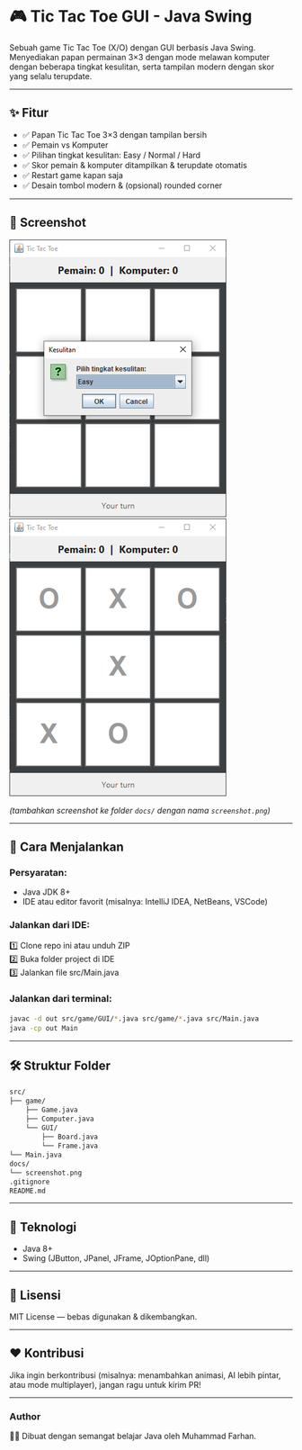 
# 🎮 Tic Tac Toe GUI - Java Swing

Sebuah game Tic Tac Toe (X/O) dengan GUI berbasis Java Swing.  
Menyediakan papan permainan 3×3 dengan mode melawan komputer dengan beberapa tingkat kesulitan, serta tampilan modern dengan skor yang selalu terupdate.

---

## ✨ Fitur
- ✅ Papan Tic Tac Toe 3×3 dengan tampilan bersih
- ✅ Pemain vs Komputer
- ✅ Pilihan tingkat kesulitan: Easy / Normal / Hard
- ✅ Skor pemain & komputer ditampilkan & terupdate otomatis
- ✅ Restart game kapan saja
- ✅ Desain tombol modern & (opsional) rounded corner

---

## 📸 Screenshot
![screenshot](docs/pic1.png)
![screenshot](docs/pic2.png)

*(tambahkan screenshot ke folder `docs/` dengan nama `screenshot.png`)*

---

## 🚀 Cara Menjalankan
### Persyaratan:
- Java JDK 8+  
- IDE atau editor favorit (misalnya: IntelliJ IDEA, NetBeans, VSCode)

### Jalankan dari IDE:
1️⃣ Clone repo ini atau unduh ZIP  
2️⃣ Buka folder project di IDE  
3️⃣ Jalankan file src/Main.java

### Jalankan dari terminal:
```bash
javac -d out src/game/GUI/*.java src/game/*.java src/Main.java
java -cp out Main
```

---

## 🛠️ Struktur Folder
```
src/
├── game/
    ├── Game.java
    ├── Computer.java
    └── GUI/
        ├── Board.java
        └── Frame.java
└── Main.java
docs/
└── screenshot.png
.gitignore
README.md
```

---

## 🎨 Teknologi
- Java 8+
- Swing (JButton, JPanel, JFrame, JOptionPane, dll)

---

## 📜 Lisensi
MIT License — bebas digunakan & dikembangkan.

---

## ❤️ Kontribusi
Jika ingin berkontribusi (misalnya: menambahkan animasi, AI lebih pintar, atau mode multiplayer), jangan ragu untuk kirim PR!

---

### Author
🧑‍💻 Dibuat dengan semangat belajar Java oleh Muhammad Farhan.
